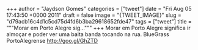 
+++
author = "Jaydson Gomes"
categories = ["tweet"]
date = "Fri Aug 05 17:43:50 +0000 2011"
draft = false
image = "{TWEET_IMAGE}"
slug = "d79acb16c4d1c5cd75d4fd6b3ba29618652fde47"
tags = ["tweet"]
title = """Morar em Porto Alegre sig..."""
+++
Morar em Porto Alegre significa ir almoçar e poder ver uma baita banda tocando na rua. BlueGrass PortoAlegrense http://goo.gl/GhZTD
